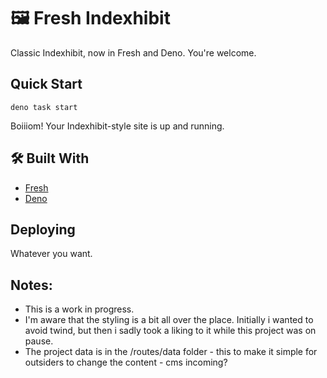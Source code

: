 # 🖼️ Fresh Indexhibit

Classic Indexhibit, now in Fresh and Deno. You're welcome. 

## Quick Start

```
deno task start
```

Boiiiom! Your Indexhibit-style site is up and running.

## 🛠️ Built With

- [Fresh](https://fresh.deno.dev/)
- [Deno](https://deno.land/)


## Deploying

Whatever you want.

## Notes:

- This is a work in progress.
- I'm aware that the styling is a bit all over the place. Initially i wanted to avoid twind, but then i sadly took a liking to it while this project was on pause. 
- The project data is in the /routes/data folder - this to make it simple for outsiders to change the content - cms incoming?